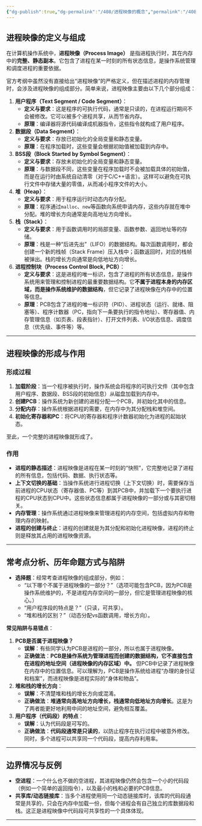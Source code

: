 ```yaml
---
{"dg-publish":true,"dg-permalink":"/408/进程映像的概念","permalink":"/408/进程映像的概念/","dgShowBacklinks":true,"dgShowLocalGraph":true,"dgShowInlineTitle":true}
---
```


## 进程映像的定义与组成
在计算机操作系统中，**进程映像（Process Image）** 是指进程执行时，其在内存中的**完整、静态副本**。它包含了进程在某一时刻的所有状态信息，是操作系统管理和调度进程的重要依据。

官方考纲中虽然没有直接给出“进程映像”的严格定义，但在描述进程的内存管理时，会涉及进程映像的组成部分。简单来说，进程映像主要由以下几个部分组成：

1. **用户程序（Text Segment / Code Segment）**：
    - **定义与要求**：这是程序的可执行代码，通常是只读的，在进程运行期间不会被修改。它可以被多个进程共享，从而节省内存。
    - **原理**：编译器将源代码编译成机器指令，这些指令就构成了用户程序。
2. **数据段（Data Segment）**：
    - **定义与要求**：存放已初始化的全局变量和静态变量。
    - **原理**：在程序加载时，这些变量会根据初始值被加载到内存中。
3. **BSS段（Block Started by Symbol Segment）**：
    - **定义与要求**：存放未初始化的全局变量和静态变量。
    - **原理**：与数据段不同，这些变量在程序加载时不会被加载具体的初始值，而是在运行时由系统自动清零（对于C/C++语言）。这样可以避免在可执行文件中存储大量的零值，从而减小程序文件的大小。
4. **堆（Heap）**：
    - **定义与要求**：用于程序运行时动态内存分配。
    - **原理**：程序通过`malloc`、`new`等函数向系统申请内存，这些内存就在堆中分配。堆的增长方向通常是向高地址方向增长。
5. **栈（Stack）**：
    - **定义与要求**：用于函数调用时的局部变量、函数参数、返回地址等的存储。
    - **原理**：栈是一种“后进先出”（LIFO）的数据结构。每次函数调用时，都会创建一个新的栈帧（Stack Frame）压入栈中；函数返回时，对应的栈帧被弹出。栈的增长方向通常是向低地址方向增长。
6. **进程控制块（Process Control Block, PCB）**：
    - **定义与要求**：这是进程的唯一标识，包含了进程的所有状态信息，是操作系统用来管理和控制进程的最重要数据结构。它**不属于进程本身的内存区域，而是操作系统维护的数据结构**，但它记录了进程映像在内存中的位置等信息。
    - **原理**：PCB包含了进程的唯一标识符（PID）、进程状态（运行、就绪、阻塞等）、程序计数器（PC，指向下一条要执行的指令地址）、寄存器值、内存管理信息（如页表、段表指针）、打开文件列表、I/O状态信息、调度信息（优先级、事件等）等。

---



## 进程映像的形成与作用

### 形成过程
1. **加载阶段**：当一个程序被执行时，操作系统会将程序的可执行文件（其中包含用户程序、数据段、BSS段的初始信息）从磁盘加载到内存中。
2. **创建PCB**：操作系统为新创建的进程分配一个PCB，并初始化其中的信息。
3. **分配内存**：操作系统根据进程的需要，在内存中为其分配栈和堆空间。
4. **初始化寄存器和PC**：将CPU的寄存器和程序计数器初始化为进程的起始状态。

至此，一个完整的进程映像就形成了。


### 作用
- **进程的静态描述**：进程映像是进程在某一时刻的“快照”，它完整地记录了进程的所有信息，包括代码、数据、执行状态等。
- **上下文切换的基础**：当操作系统进行进程切换（上下文切换）时，需要保存当前进程的CPU状态（寄存器值、PC等）到其PCB中，并加载下一个要执行进程的CPU状态到CPU中。这些状态信息都属于进程映像的一部分或与其密切相关。
- **内存管理**：操作系统通过进程映像来管理进程的内存空间，包括虚拟内存和物理内存的映射。
- **进程的创建与终止**：进程的创建就是为其分配和初始化进程映像，进程的终止则是释放其占用的进程映像资源。

---



## 常考点分析、历年命题方式与陷阱
- **选择题**：经常考查进程映像的组成部分，例如：
    - “以下哪个不属于进程映像的一部分？”（选项可能包含PCB，因为PCB是操作系统维护的，不是进程内存空间的一部分，但它是管理进程映像的核心。）
    - “用户程序段的特点是？”（只读，可共享）。
    - “堆和栈的区别？”（动态分配vs函数调用，增长方向）。

**常见陷阱与易错点**：

1. **PCB是否属于进程映像？**
    - **误解**：有些同学认为PCB是进程的一部分，所以也属于进程映像。
    - **正确做法**：**PCB是操作系统为管理进程而创建的数据结构，它不直接包含在进程的地址空间（进程映像的内存区域）中。** 但PCB中记录了进程映像在内存中的位置信息。可以理解为，PCB是操作系统给进程“办理的身份证和档案”，而进程映像是进程实际的“身体和物品”。
2. **堆和栈的增长方向**：
    - **误解**：不清楚堆和栈的增长方向或混淆。
    - **正确做法**：**堆通常向高地址方向增长，栈通常向低地址方向增长**。这是为了两者能更好地利用中间的地址空间，避免相互覆盖。
3. **用户程序（代码段）的特点**：
    - **误解**：认为代码段是可写的。
    - **正确做法**：**代码段通常是只读的**，以防止程序在执行过程中被意外修改。同时，多个进程可以共享同一个代码段，提高内存利用率。

---



## 边界情况与反例
- **空进程**：一个什么也不做的空进程，其进程映像仍然会包含一个小的代码段（例如一个简单的返回指令），以及最小的栈和必要的PCB信息。
- **共享库/动态链接库**：当多个进程使用同一个动态链接库时，该库的代码段通常是共享的，只会在内存中加载一份，但每个进程会有自己独立的库数据段和栈。这正是进程映像中代码段可共享性的一个具体体现。

---
